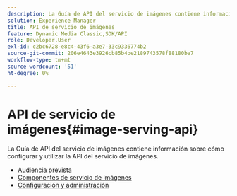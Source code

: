```yaml
---
description: La Guía de API del servicio de imágenes contiene información sobre cómo configurar y utilizar la API del servicio de imágenes.
solution: Experience Manager
title: API de servicio de imágenes
feature: Dynamic Media Classic,SDK/API
role: Developer,User
exl-id: c2bc6728-e8c4-43f6-a3e7-33c9336774b2
source-git-commit: 206e4643e3926cb85b4be2189743578f88180be7
workflow-type: tm+mt
source-wordcount: '51'
ht-degree: 0%

---
```


# API de servicio de imágenes{#image-serving-api}

La Guía de API del servicio de imágenes contiene información sobre cómo configurar y utilizar la API del servicio de imágenes.

* [Audiencia prevista](c-intended-audience.md)
* [Componentes de servicio de imágenes](r-components.md)
* [Configuración y administración](c-configuration-and-administration/c-configuration-and-administration.md)
